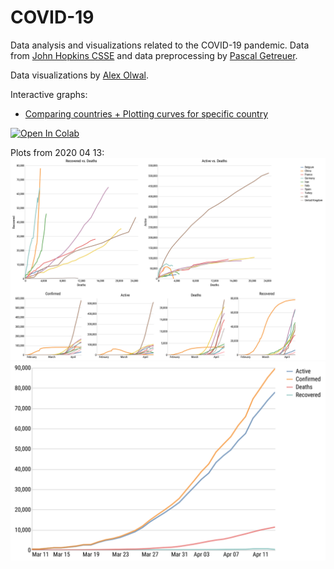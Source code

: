 # COVID-19
Data analysis and visualizations related to the COVID-19 pandemic.
Data from [John Hopkins CSSE](https://github.com/CSSEGISandData/COVID-19.git) and data preprocessing by [Pascal Getreuer](https://getreuer.info/).

Data visualizations by [Alex Olwal](http://www.olwal.com/).

Interactive graphs: 
- [Comparing countries + Plotting curves for specific country](https://olwal.github.io/plots.htm)

[![Open In 
Colab](https://colab.research.google.com/assets/colab-badge.svg)](https://colab.research.google.com/github/olwal/covid19/blob/master/notebooks/covid19_visualization_sandbox.ipynb)


Plots from 2020 04 13:
[![Multi plots](exports/2020_04_13/multi_plots.svg)](https://olwal.github.io/plots.htm)
[![Country plots](exports/2020_04_13/country_plots.svg)](https://olwal.github.io/plots.htm)
